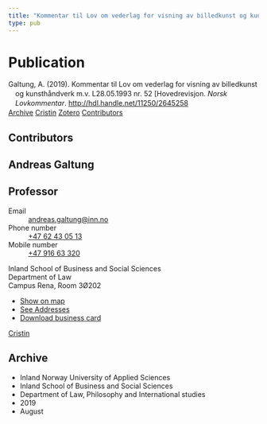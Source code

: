```yaml
---
title: "Kommentar til Lov om vederlag for visning av billedkunst og kunsthåndverk m.v. L28.05.1993 nr. 52 [Hovedrevisjon"
type: pub
---
```

<h1>Publication</h1>
<article id="csl-bib-container-9AQQXPVX" class="csl-bib-container">
  <div class="csl-bib-body" style="line-height: 1.35; padding-left: 1em; text-indent:-1em;">
  <div class="csl-entry">Galtung, A. (2019). Kommentar til Lov om vederlag for visning av billedkunst og kunsth&#xE5;ndverk m.v. L28.05.1993 nr. 52 [Hovedrevisjon. <i>Norsk Lovkommentar</i>. <a href="http://hdl.handle.net/11250/2645258">http://hdl.handle.net/11250/2645258</a></div>
</div>
  <div class="csl-bib-buttons">
    <a href="#taxonomy-article-9AQQXPVX" class="csl-bib-button">Archive</a>
    <a href="https://app.cristin.no/results/show.jsf?id=1718774" alt="Cristin URL" class="csl-bib-button">Cristin</a>
    <a href="http://zotero.org/groups/5022929/items/9AQQXPVX" alt="Zotero URL" class="csl-bib-button">Zotero</a>
    <a href="#contributors-article-9AQQXPVX" class="csl-bib-button">Contributors</a>
  </div>
  <div id="csl-bib-meta-container-9AQQXPVX"></div>
</article>
<div id="csl-bib-meta-9AQQXPVX" class="csl-bib-meta">
  <article id="contributors-article-9AQQXPVX" class="contributors-article">
    <h1>Contributors</h1>
    <div class="personas">
<div class="vrtx-hinn-person-card">
<div class="photo">
<i class="lar la-user-circle missing-person"></i>
</div>
<div class="info">
<hgroup><h1>Andreas Galtung</h1>
<h2>Professor</h2>
</hgroup><dl>
<dt>Email</dt>
<dd>
<a href="mailto:andreas.galtung@inn.no">andreas.galtung@inn.no</a>
</dd>
<dt>Phone number</dt>
<dd><a href="tel:+4762430513">
+47 62 43 05 13
</a></dd>
<dt>Mobile number</dt>
<dd><a href="tel:+4791663320">
+47 916 63 320
</a></dd>
</dl>
<p>
Inland School of Business and Social Sciences<br>
Department of Law<br>
Campus Rena,
Room 3Ø202
</p>
<ul class="vrtx-hinn-links">
<li><a href="https://www.google.com/maps?q=61.13620,11.37454">Show on map</a></li>
<li><a href="https://www.inn.no/english/find-an-employee/andreas-galtung.html#vrtx-hinn-addresses">See Addresses</a></li>
<li><a href="https://www.inn.no/english/find-an-employee/andreas-galtung.html?vrtx=vcf">Download business card</a></li>
</ul>
</div>
</div>
<a href="https://app.cristin.no/persons/show.jsf?id=306647" alt="Cristin URL" class="personas-cristin">Cristin</a>
</div>
  </article>
  <article id="taxonomy-article-9AQQXPVX" class="taxonomy-article">
    <h1>Archive</h1>
    <ul>
      <li>Inland Norway University of Applied Sciences</li>
      <li>Inland School of Business and Social Sciences</li>
      <li>Department of Law, Philosophy and International studies</li>
      <li>2019</li>
      <li>August</li>
    </ul>
  </article>
</div>
